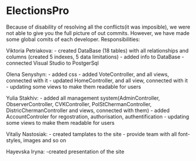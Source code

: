 # ElectionsPro
Because of disability of resolving all the conflicts(it was imposible), we were not able to give you the full picture of out commits. However, we have made some global comits of each developer.
Responsibilities:


  Viktoria Petriakova:
    - created DataBase (18 tables) with all relationships and columns (created 5 indexes, 5 data limitations)
    - added info to DataBase
    - connected Visual Studio to PostgerSql
    
    
  Olena Senyshyn: 
    - added css
    - added VoteController, and all views, connected with it
    - updated HomeController, and all view, connected with it
    - updating some views to make them readable for users
    
    
  Yulia Stakhiv:
    - added all management system(AdminController, ObserverController, CVKController, PolStChermanController, DistricChermanController and  views, connected with them)
    - added AccountControler for regostration, authorisation, authentification
    - updating some views to make them readable for users
    
    
  Vitaliy Nastosiak:
    - created tamplates to the site
    - provide team with all font-styles, images and so on
    
    
  Hayevska Iryna:
    -created presentation of the site
